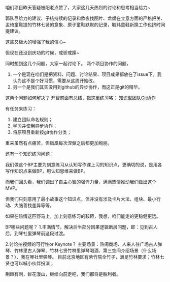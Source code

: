 咱们项目昨天答疑被阳老点赞了，大家这几天热烈的讨论和思考相当给力~

郭队巨给力的建议、子桔持续的记录和熬夜找图片、龙斌在立意方面的严格把关、孟琦童鞋提的竹林七贤的意象、原子童鞋默默的记录，毓玮童鞋新换工作也挤时间提建议。

这些又极大的增强了我的信心~

但现在还没到庆功的时候，戒骄戒躁~

同时想到这几个问题，大家一起讨论下。
两个项目协作的问题，
1.  一个是现在咱们是把资料、问题、讨论结果、项目成果都放在了issue下。我认为这不是个好习惯，需要从这周开始改。
2. 另一个是我们其实没用到github的异步协作，而这正是git的精华。

这两个问题如何解决？
开智前面有总结，戳这里练习咯：
[知识型团队Git协作](Githubhttp://ishanshan.top/community/HbGitHubCooperate.html)

有任务来练习：
1. 建立团队命名规则；
2. 学习并使用异步协作；
3. 将原项目重新按git协作分类；

重来虽然有点痛苦，但凤凰每次涅槃之后都更加绚丽。


还有一个知识练习问题：

我们做这个BP主要为刻意练习从认知写作课上习的知识点，更确切的说，是用各写作知识点来做BP，用认知思维来做BP。

而我们回头看，我们调出了自主心智的强悍力量，满满热情推动我们做出这个MVP。

但我们只刻意用了最小故事这个知识点，但并没有涉及卡片大法、组块、最小行动、大脑善找差异等等。

如果在热情这匹野马上，加上刻意练习的鞍鞯，我想，咱们能走的更稳健更远。


BP哪些问题呢？
1.丰满情节，解决后半部分因果逻辑断层问题，即：见到古人后，到琴社里弹琴前这段过渡。

2.讨论拍视频的可行性or Keynote？
主要场景：热闹商场、人来人往广场古人弹琴、竹林里古人弹琴、竹林七贤竹林里弹琴喝酒、第三空间介绍场景（什么场景？）、我在琴社里弹琴。
目前北京地区有紫竹院全竹子，满足竹林要求；竹林七贤也可以喊小伙伴扮演；


荆棘有刺，鲜花漫山，继续向前走吧，我们都将是胜利者。


